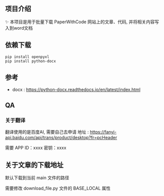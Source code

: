 ## 项目介绍

:sparkles: 本项目是用于批量下载 PaperWithCode 网站上的文章、代码, 并将相关内容写入到word文档

## 依赖下载

```shell
pip install openpyxl 
pip install python-docx

```

## 参考

- docx : https://python-docx.readthedocs.io/en/latest/index.html

## QA

### 关于翻译

翻译使用的是百度AI, 需要自己去申请
地址 : https://fanyi-api.baidu.com/api/trans/product/desktop?fr=pcHeader

需要 APP ID：xxxx
密钥：xxxx

## 关于文章的下载地址

默认下载到当前 main 文件的路径

需要修改 download_file.py 文件的 BASE_LOCAL 属性
